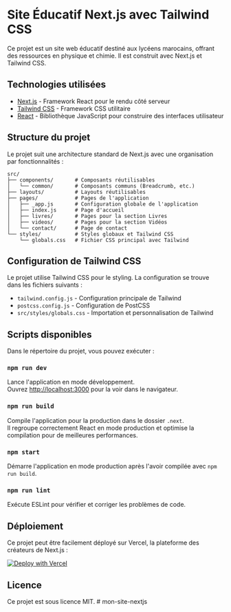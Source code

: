 # Site Éducatif Next.js avec Tailwind CSS

Ce projet est un site web éducatif destiné aux lycéens marocains, offrant des ressources en physique et chimie. Il est construit avec Next.js et Tailwind CSS.

## Technologies utilisées

- [Next.js](https://nextjs.org/) - Framework React pour le rendu côté serveur
- [Tailwind CSS](https://tailwindcss.com/) - Framework CSS utilitaire
- [React](https://reactjs.org/) - Bibliothèque JavaScript pour construire des interfaces utilisateur

## Structure du projet

Le projet suit une architecture standard de Next.js avec une organisation par fonctionnalités :

```
src/
├── components/       # Composants réutilisables
│   └── common/       # Composants communs (Breadcrumb, etc.)
├── layouts/          # Layouts réutilisables
├── pages/            # Pages de l'application
│   ├── _app.js       # Configuration globale de l'application
│   ├── index.js      # Page d'accueil
│   ├── livres/       # Pages pour la section Livres
│   ├── videos/       # Pages pour la section Vidéos
│   └── contact/      # Page de contact
└── styles/           # Styles globaux et Tailwind CSS
    └── globals.css   # Fichier CSS principal avec Tailwind
```

## Configuration de Tailwind CSS

Le projet utilise Tailwind CSS pour le styling. La configuration se trouve dans les fichiers suivants :

- `tailwind.config.js` - Configuration principale de Tailwind
- `postcss.config.js` - Configuration de PostCSS
- `src/styles/globals.css` - Importation et personnalisation de Tailwind

## Scripts disponibles

Dans le répertoire du projet, vous pouvez exécuter :

### `npm run dev`

Lance l'application en mode développement.\
Ouvrez [http://localhost:3000](http://localhost:3000) pour la voir dans le navigateur.

### `npm run build`

Compile l'application pour la production dans le dossier `.next`.\
Il regroupe correctement React en mode production et optimise la compilation pour de meilleures performances.

### `npm start`

Démarre l'application en mode production après l'avoir compilée avec `npm run build`.

### `npm run lint`

Exécute ESLint pour vérifier et corriger les problèmes de code.

## Déploiement

Ce projet peut être facilement déployé sur Vercel, la plateforme des créateurs de Next.js :

[![Deploy with Vercel](https://vercel.com/button)](https://vercel.com/new/clone?repository-url=https%3A%2F%2Fgithub.com%2Fyourusername%2Fsite-nextjs-exact)

## Licence

Ce projet est sous licence MIT.
#   m o n - s i t e - n e x t j s  
 